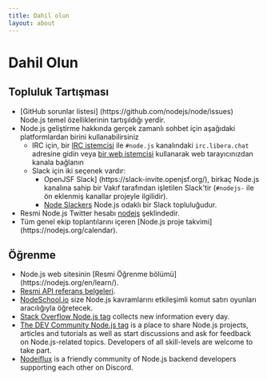 ```yaml
---
title: Dahil olun
layout: about
---
```


# Dahil Olun

## Topluluk Tartışması

- [GitHub sorunlar listesi] (https\://github.com/nodejs/node/issues) Node.js temel özelliklerinin tartışıldığı yerdir.
- Node.js geliştirme hakkında gerçek zamanlı sohbet için aşağıdaki platformlardan birini kullanabilirsiniz
  - IRC için, bir [IRC istemcisi](https://en.wikipedia.org/wiki/Comparison_of_Internet_Relay_Chat_clients) ile `#node.js` kanalındaki `irc.libera.chat` adresine gidin veya [bir web istemcisi](https://kiwiirc.com/nextclient/) kullanarak web tarayıcınızdan kanala bağlanın
  - Slack için iki seçenek vardır:
    - OpenJSF Slack] (https\://slack-invite.openjsf.org/), birkaç Node.js kanalına sahip bir Vakıf tarafından işletilen Slack'tir (`#nodejs-` ile ön eklenmiş kanallar projeyle ilgilidir).
    - [Node Slackers](https://www.nodeslackers.com/) Node.js odaklı bir Slack topluluğudur.
- Resmi Node.js Twitter hesabı [nodejs](https://twitter.com/nodejs) şeklindedir.
- Tüm genel ekip toplantılarını içeren [Node.js proje takvimi] (https\://nodejs.org/calendar).

## Öğrenme

- Node.js web sitesinin [Resmi Öğrenme bölümü] (https\://nodejs.org/en/learn/).
- [Resmi API referans belgeleri](https://nodejs.org/api/).
- [NodeSchool.io](https://nodeschool.io/) size Node.js kavramlarını etkileşimli komut satırı oyunları aracılığıyla öğretecek.
- [Stack Overflow Node.js tag](https://stackoverflow.com/questions/tagged/node.js) collects new information every day.
- [The DEV Community Node.js tag](https://dev.to/t/node) is a place to share Node.js projects, articles and tutorials as well as start discussions and ask for feedback on Node.js-related topics. Developers of all skill-levels are welcome to take part.
- [Nodeiflux](https://discordapp.com/invite/vUsrbjd) is a friendly community of Node.js backend developers supporting each other on Discord.
